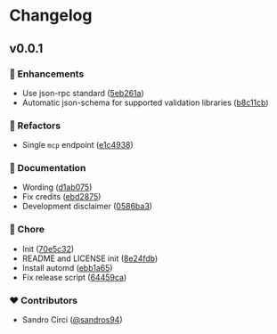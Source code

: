 # Changelog

## v0.0.1

### 🚀 Enhancements

- Use json-rpc standard ([5eb261a](https://github.com/sandros94/h3-mcp/commit/5eb261a))
- Automatic json-schema for supported validation libraries ([b8c11cb](https://github.com/sandros94/h3-mcp/commit/b8c11cb))

### 💅 Refactors

- Single `mcp` endpoint ([e1c4938](https://github.com/sandros94/h3-mcp/commit/e1c4938))

### 📖 Documentation

- Wording ([d1ab075](https://github.com/sandros94/h3-mcp/commit/d1ab075))
- Fix credits ([ebd2875](https://github.com/sandros94/h3-mcp/commit/ebd2875))
- Development disclaimer ([0586ba3](https://github.com/sandros94/h3-mcp/commit/0586ba3))

### 🏡 Chore

- Init ([70e5c32](https://github.com/sandros94/h3-mcp/commit/70e5c32))
- README and LICENSE init ([8e24fdb](https://github.com/sandros94/h3-mcp/commit/8e24fdb))
- Install automd ([ebb1a65](https://github.com/sandros94/h3-mcp/commit/ebb1a65))
- Fix release script ([64459ca](https://github.com/sandros94/h3-mcp/commit/64459ca))

### ❤️ Contributors

- Sandro Circi ([@sandros94](https://github.com/sandros94))
